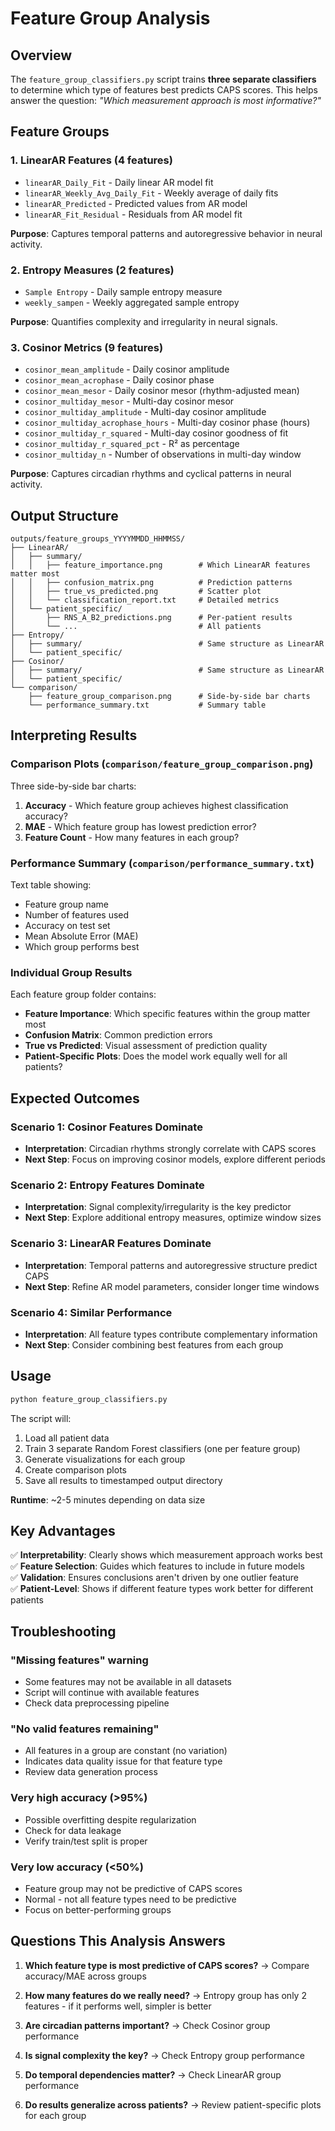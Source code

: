 # Feature Group Analysis

## Overview

The `feature_group_classifiers.py` script trains **three separate classifiers** to determine which type of features best predicts CAPS scores. This helps answer the question: *"Which measurement approach is most informative?"*

## Feature Groups

### 1. LinearAR Features (4 features)
- `linearAR_Daily_Fit` - Daily linear AR model fit
- `linearAR_Weekly_Avg_Daily_Fit` - Weekly average of daily fits
- `linearAR_Predicted` - Predicted values from AR model
- `linearAR_Fit_Residual` - Residuals from AR model fit

**Purpose**: Captures temporal patterns and autoregressive behavior in neural activity.

### 2. Entropy Measures (2 features)
- `Sample Entropy` - Daily sample entropy measure
- `weekly_sampen` - Weekly aggregated sample entropy

**Purpose**: Quantifies complexity and irregularity in neural signals.

### 3. Cosinor Metrics (9 features)
- `cosinor_mean_amplitude` - Daily cosinor amplitude
- `cosinor_mean_acrophase` - Daily cosinor phase
- `cosinor_mean_mesor` - Daily cosinor mesor (rhythm-adjusted mean)
- `cosinor_multiday_mesor` - Multi-day cosinor mesor
- `cosinor_multiday_amplitude` - Multi-day cosinor amplitude
- `cosinor_multiday_acrophase_hours` - Multi-day cosinor phase (hours)
- `cosinor_multiday_r_squared` - Multi-day cosinor goodness of fit
- `cosinor_multiday_r_squared_pct` - R² as percentage
- `cosinor_multiday_n` - Number of observations in multi-day window

**Purpose**: Captures circadian rhythms and cyclical patterns in neural activity.

## Output Structure

```
outputs/feature_groups_YYYYMMDD_HHMMSS/
├── LinearAR/
│   ├── summary/
│   │   ├── feature_importance.png        # Which LinearAR features matter most
│   │   ├── confusion_matrix.png          # Prediction patterns
│   │   ├── true_vs_predicted.png         # Scatter plot
│   │   └── classification_report.txt     # Detailed metrics
│   └── patient_specific/
│       ├── RNS_A_B2_predictions.png      # Per-patient results
│       └── ...                           # All patients
├── Entropy/
│   ├── summary/                          # Same structure as LinearAR
│   └── patient_specific/
├── Cosinor/
│   ├── summary/                          # Same structure as LinearAR
│   └── patient_specific/
└── comparison/
    ├── feature_group_comparison.png      # Side-by-side bar charts
    └── performance_summary.txt           # Summary table
```

## Interpreting Results

### Comparison Plots (`comparison/feature_group_comparison.png`)

Three side-by-side bar charts:
1. **Accuracy** - Which feature group achieves highest classification accuracy?
2. **MAE** - Which feature group has lowest prediction error?
3. **Feature Count** - How many features in each group?

### Performance Summary (`comparison/performance_summary.txt`)

Text table showing:
- Feature group name
- Number of features used
- Accuracy on test set
- Mean Absolute Error (MAE)
- Which group performs best

### Individual Group Results

Each feature group folder contains:
- **Feature Importance**: Which specific features within the group matter most
- **Confusion Matrix**: Common prediction errors
- **True vs Predicted**: Visual assessment of prediction quality
- **Patient-Specific Plots**: Does the model work equally well for all patients?

## Expected Outcomes

### Scenario 1: Cosinor Features Dominate
- **Interpretation**: Circadian rhythms strongly correlate with CAPS scores
- **Next Step**: Focus on improving cosinor models, explore different periods

### Scenario 2: Entropy Features Dominate
- **Interpretation**: Signal complexity/irregularity is the key predictor
- **Next Step**: Explore additional entropy measures, optimize window sizes

### Scenario 3: LinearAR Features Dominate
- **Interpretation**: Temporal patterns and autoregressive structure predict CAPS
- **Next Step**: Refine AR model parameters, consider longer time windows

### Scenario 4: Similar Performance
- **Interpretation**: All feature types contribute complementary information
- **Next Step**: Consider combining best features from each group

## Usage

```bash
python feature_group_classifiers.py
```

The script will:
1. Load all patient data
2. Train 3 separate Random Forest classifiers (one per feature group)
3. Generate visualizations for each group
4. Create comparison plots
5. Save all results to timestamped output directory

**Runtime**: ~2-5 minutes depending on data size

## Key Advantages

✅ **Interpretability**: Clearly shows which measurement approach works best  
✅ **Feature Selection**: Guides which features to include in future models  
✅ **Validation**: Ensures conclusions aren't driven by one outlier feature  
✅ **Patient-Level**: Shows if different feature types work better for different patients  

## Troubleshooting

### "Missing features" warning
- Some features may not be available in all datasets
- Script will continue with available features
- Check data preprocessing pipeline

### "No valid features remaining"
- All features in a group are constant (no variation)
- Indicates data quality issue for that feature type
- Review data generation process

### Very high accuracy (>95%)
- Possible overfitting despite regularization
- Check for data leakage
- Verify train/test split is proper

### Very low accuracy (<50%)
- Feature group may not be predictive of CAPS scores
- Normal - not all feature types need to be predictive
- Focus on better-performing groups

## Questions This Analysis Answers

1. **Which feature type is most predictive of CAPS scores?**
   → Compare accuracy/MAE across groups

2. **How many features do we really need?**
   → Entropy group has only 2 features - if it performs well, simpler is better

3. **Are circadian patterns important?**
   → Check Cosinor group performance

4. **Is signal complexity the key?**
   → Check Entropy group performance

5. **Do temporal dependencies matter?**
   → Check LinearAR group performance

6. **Do results generalize across patients?**
   → Review patient-specific plots for each group

